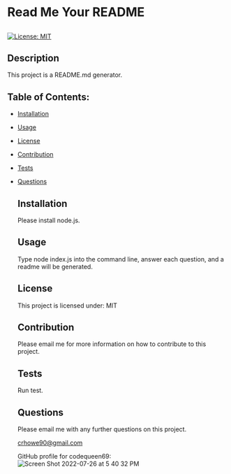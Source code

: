 # Read Me Your README 
## 
[![License: MIT](https://img.shields.io/badge/License-MIT-yellow.svg)](https://opensource.org/licenses/MIT)

  
  ## Description
  This project is a README.md generator.

  ## Table of Contents:
* [Installation](#installation)
* [Usage](#usage)

 * [License](#license)
* [Contribution](#contribution)
* [Tests](#tests)
* [Questions](#questions)
  
  ## Installation
  Please install node.js.

  ## Usage
  Type node index.js into the command line, answer each question, and a readme will be generated.
  
  ## License
  This project is licensed under: MIT
  
  ## Contribution
  Please email me  for more information on how to contribute to this project.

  ## Tests
  Run test.

  ## Questions
  Please email me with any further questions on this project.

  crhowe90@gmail.com

  GitHub profile for codequeen69: ![Screen Shot 2022-07-26 at 5 40 32 PM](https://user-images.githubusercontent.com/104512547/181124521-d459e076-b9d9-4b0a-8d1e-0b9135cf867a.png)
  